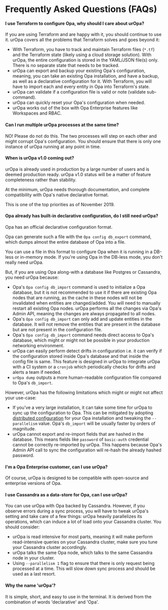 # Frequently Asked Questions (FAQs)

#### I use Terraform to configure Opa, why should I care about urOpa?

If you are using Terraform and are happy with it, you should continue to use it.
urOpa covers all the problems that Terraform solves and goes beyond it:
- With Terraform, you have to track and maintain Terraform files (`*.tf`) and
  the Terraform state (likely using a cloud storage solution). With urOpa, the
  entire configuration is stored in the YAML/JSON file(s) only. There is no
  separate state that needs to be tracked.
- urOpa can export and backup your existing Opa's configuration, meaning,
  you can take an existing Opa installation, and have a backup, as well as a
  declarative configuration for it. With Terraform, you will have to import
  each and every entity in Opa into Terraform's state.
- urOpa can validate if a configuration file is valid or note
  (validate sub-command).
- urOpa can quickly reset your Opa's configuration when needed.
- urOpa works out of the box with Opa Enterprise features like
  Workspaces and RBAC.

#### Can I run multiple urOpa processes at the same time?

NO! Please do not do this. The two processes will step on each other and
might corrupt Opa's configuration. You should ensure that there is only
one instance of urOpa running at any point in time.

#### When is urOpa v1.0 coming out?

urOpa is already used in production by a large number of users and is deemed
production ready.
urOpa v1.0 status will be a matter of feature completeness rather than stability.

At the minimum, urOpa needs thorough documentation, and complete compatibility
with Opa's native declarative format.

This is one of the top priorities as of November 2019.

#### Opa already has built-in declarative configuration, do I still need urOpa?

Opa has an official declarative configuration format.

Opa can generate such a file with the `Opa config db_export` command, which
dumps almost the entire database of Opa into a file.

You can use a file in this format to configure Opa when it is running in
a DB-less or in-memory mode. If you're using Opa in the DB-less mode, you
don't really need urOpa.

But, if you are using Opa along-with a database like Postgres or Cassandra,
you need urOpa because:

- Opa's `Opa config db_import` command is used to initialize a Opa database,
  but it is not recommended to use it if there are existing Opa nodes that
  are running, as the cache in these nodes will not be invalidated when entities
  are changed/added. You will need to manually restart all existing Opa nodes.
  urOpa performs all the changes via Opa's Admin API,
  meaning the changes are always propagated to all nodes.
- Opa's `Opa config db_import` can only add and update entities in the
  database. It will not remove the entities that are present in the database but
  are not present in the configuration file.
- Opa's `Opa config db_import` command needs direct access to Opa's
  database, which might or might not be possible in your production
  networking environment.
- urOpa can easily perform detect drifts in configuration i.e. it can
  verify if the configuration stored inside Opa's database and that inside
  the config file is same. This feature is designed in urOpa to integrate urOpa
  with a CI system or a `cronjob` which periodically checks for drifts and alerts
  a team if needed.
- `urOpa dump` outputs a more human-readable configuration file compared
  to Opa's `db_import`.

However, urOpa has the following limitations which might or might not affect
your use-case:

- If you've a very large installation, it can take some time for urOpa to
  sync up the configuration to Opa. This can be mitigated by adopting
  [distributed configuration](guides/distributed-configuration.md) for your
  Opa installation and tweaking the `--parallelism` value.
  Opa's `db_import` will be usually faster by orders of magnitude.
- urOpa cannot export and re-import fields that are hashed in the database.
  This means fields like `password` of `basic-auth` credential cannot be
  correctly re-imported by urOpa. This happens because Opa's Admin API call
  to sync the configuration will re-hash the already hashed password.

#### I'm a Opa Enterprise customer, can I use urOpa?

Of course, urOpa is designed to be compatible with open-source and enterprise
versions of Opa.

#### I use Cassandra as a data-store for Opa, can I use urOpa?

You can use urOpa with Opa backed by Cassandra.
However, if you observe errors during a sync process, you will have to
tweak urOpa's setting and take care of a few things:
urOpa heavily parallelizes its operations, which can induce a lot of load
onto your Cassandra cluster.
You should consider:
- urOpa is read intensive for most parts, meaning it will make perform
  read-intensive queries on your Cassandra cluster, make sure you tune
  your Cassandra cluster accordingly.
- urOpa talks the same Opa node, which talks to the same Cassandra node in your
  cluster.
- Using `--parallelism 1` flag to ensure that there is only request being
  processed at a time. This will slow down sync process and should be used
  as a last resort.

#### Why the name 'urOpa'?

It is simple, short, and easy to use in the terminal.
It is derived from the combination of words 'declarative' and 'Opa'.

